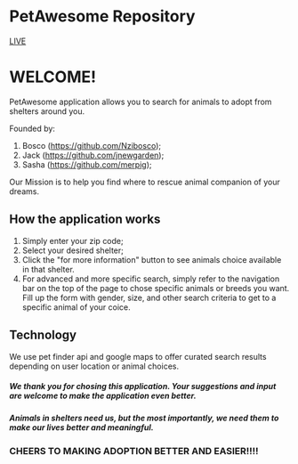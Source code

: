 # PetAwesome Repository 

[LIVE](https://merpig.github.io/Project1AMP)

# WELCOME! 

PetAwesome application allows you to search for animals to adopt from shelters around you. 

Founded by:
1. Bosco (https://github.com/Nzibosco);
2. Jack (https://github.com/jnewgarden);
3. Sasha (https://github.com/merpig);

Our Mission is to help you find where to rescue animal companion of your dreams. 

## How the application works

1. Simply enter your zip code;
2. Select your desired shelter;
3. Click the "for more information" button to see animals choice available in that shelter. 
4. For advanced and more specific search, simply refer to the navigation bar on the top of the page to chose specific animals or breeds you want. Fill up the form with gender, size, and other search criteria to get to a specific animal of your coice. 

## Technology 

We use pet finder api and google maps to offer curated search results depending on user location or animal choices. 

##### We thank you for chosing this application. Your suggestions and input are welcome to make the application even better.

##### Animals in shelters need us, but the most importantly, we need them to make our lives better and meaningful. 


### CHEERS TO MAKING ADOPTION BETTER AND EASIER!!!! 



